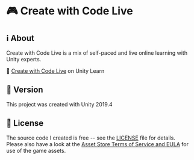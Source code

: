# :video_game: Create with Code Live

## :information_source: About

Create with Code Live is a mix of self-paced and live online learning with Unity experts.

:link: [Create with Code Live](https://learn.unity.com/course/create-with-code-live) on Unity Learn

## :memo: Version

This project was created with Unity 2019.4

## :page_with_curl: License

The source code I created is free -- see the [LICENSE](LICENSE) file for details.  
Please also have a look at the [Asset Store Terms of Service and EULA](https://unity3d.com/legal/as_terms) for use of the game assets.
